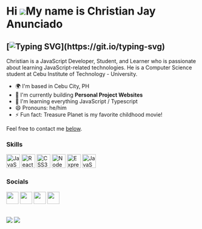 Hi ![](https://user-images.githubusercontent.com/18350557/176309783-0785949b-9127-417c-8b55-ab5a4333674e.gif)My name is Christian Jay Anunciado
=====================================================================================================================================

[![Typing SVG](https://readme-typing-svg.demolab.com?font=Helvetica+Neue&weight=500&size=22&duration=1000&pause=1000&vCenter=true&repeat=false&width=435&height=40&lines=Student.;Learner.;Developer.;Student.+Learner.+Developer.)](https://git.io/typing-svg)
----------------------------

Christian is a JavaScript Developer, Student, and Learner who is passionate about learning JavaScript-related technologies. He is a Computer Science student at Cebu Institute of Technology - University.

* 🌍  I'm based in Cebu City, PH
* 🚀  I'm currently building **Personal Project Websites**
* 🧠  I'm learning everything JavaScript / Typescript
* 😄 Pronouns: he/him
* ⚡ Fun fact: Treasure Planet is my favorite childhood movie!

Feel free to contact me [below](#socials).


### Skills

<p align="left">
<a href="https://developer.mozilla.org/en-US/docs/Web/JavaScript" target="_blank" rel="noreferrer"><img src="https://raw.githubusercontent.com/danielcranney/readme-generator/main/public/icons/skills/javascript-colored.svg" width="36" height="36" alt="JavaScript" /></a>
<a href="https://reactjs.org/" target="_blank" rel="noreferrer"><img src="https://raw.githubusercontent.com/danielcranney/readme-generator/main/public/icons/skills/react-colored.svg" width="36" height="36" alt="React" /></a>
<a href="https://www.w3.org/TR/CSS/#css" target="_blank" rel="noreferrer"><img src="https://raw.githubusercontent.com/danielcranney/readme-generator/main/public/icons/skills/css3-colored.svg" width="36" height="36" alt="CSS3" /></a>
<a href="https://nodejs.org/en/" target="_blank" rel="noreferrer"><img src="https://raw.githubusercontent.com/danielcranney/readme-generator/main/public/icons/skills/nodejs-colored.svg" width="36" height="36" alt="NodeJS" /></a>
<a href="https://expressjs.com/" target="_blank" rel="noreferrer"><img src="https://raw.githubusercontent.com/danielcranney/readme-generator/main/public/icons/skills/express-colored-dark.svg" width="36" height="36" alt="Express" /></a>
    <a href="https://developer.mozilla.org/en-US/docs/Web/JavaScript" target="_blank" rel="noreferrer"><img src="https://raw.githubusercontent.com/danielcranney/readme-generator/main/public/icons/skills/typescript-colored.svg" width="36" height="36" alt="JavaScript" /></a>
<!--      <a href="https://developer.mozilla.org/en-US/docs/Web/JavaScript" target="_blank" rel="noreferrer"><img src="https://raw.githubusercontent.com/danielcranney/readme-generator/main/public/icons/skills/python-colored.svg" width="36" height="36" alt="JavaScript" /></a> -->
</p>

### Socials

<p align="left"> <a href="https://github.com/SkrowRepap" target="_blank" rel="noreferrer"><img src="https://raw.githubusercontent.com/danielcranney/readme-generator/main/public/icons/socials/github-dark.svg" width="32" height="32" /></a> <a href="https://www.linkedin.com/in/christiananunciado/" target="_blank" rel="noreferrer"><img src="https://raw.githubusercontent.com/danielcranney/readme-generator/main/public/icons/socials/linkedin.svg" width="32" height="32" /></a> <a href="https://web.facebook.com/IamBlank015/" target="_blank" rel="noreferrer"><img src="https://raw.githubusercontent.com/danielcranney/readme-generator/main/public/icons/socials/facebook.svg" width="32" height="32" /></a> <a href="https://discord.com/users/8018" target="_blank" rel="noreferrer"><img src="https://raw.githubusercontent.com/danielcranney/readme-generator/main/public/icons/socials/discord.svg" width="32" height="32" /></a>

<br/> <a href="https://github.com/SkrowRepap" target="_blank" rel="noreferrer"><img
src="https://img.shields.io/github/last-commit/SkrowRepap/TINA2.0?style=for-the-badge&color=0891b2&labelColor=1c1917&label=LAST%20COMMIT&logoColor=1c1917&logo=GitHub&logoColor=1c1917&" /></a> <a href="https://github.com/SkrowRepap" target="_blank" rel="noreferrer"><img
src="https://img.shields.io/github/languages/top/SkrowRepap/TINA2.0?style=for-the-badge&labelColor=1c1917&color=0891b2" /></a>
